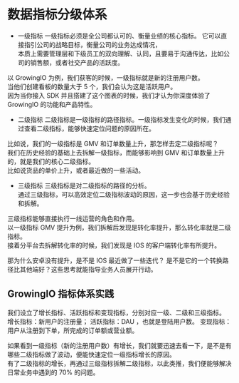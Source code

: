 # 数据指标分级体系

* 一级指标
一级指标必须是全公司都认可的、衡量业绩的核心指标。
它可以直接指引公司的战略目标，衡量公司的业务达成情况，  
本质上需要管理层和下级员工的双向理解、认同，且要易于沟通传达，比如公司的销售额，或者社交产品的活跃度。

以 GrowingIO 为例，我们获客的时候，一级指标就是新的注册用户数。  
当他们创建看板的数量大于 5 个，我们会认为这是活跃用户。  
因为当你接入 SDK 并且搭建了这个图表的时候，我们才认为你深度体验了 GrowingIO 的功能和产品特性。

* 二级指标
二级指标是一级指标的路径指标。一级指标发生变化的时候，我们通过查看二级指标，能够快速定位问题的原因所在。

比如说，我们的一级指标是 GMV 和订单数量上升，那怎样去定二级指标呢？  
我们在历史经验的基础上去拆解一级指标，而能够影响到 GMV 和订单数量上升的，就是我们的核心二级指标。  
比如说货品的单价上升，或者最近做的一些活动。

* 三级指标
三级指标是对二级指标的路径的分析。  
通过三级指标，可以高效定位二级指标波动的原因，这一步也会基于历史经验和拆解。

三级指标能够直接执行一线运营的角色和作用。  
以一级指标 GMV 提升为例，我们拆解后发现是转化率提升，那么转化率就是二级指标。  
接着分平台去拆解转化率的时候，我们发现是 IOS 的客户端转化率有所提升。

那为什么安卓没有提升，是不是 IOS 最近做了一些迭代？  是不是它的一个转换路径比其他端好？这些思考就能指导业务人员展开行动。

## GrowingIO 指标体系实践

我们设立了增长指标、活跃指标和变现指标，分别对应一级、二级和三级指标。
增长指标：新用户的注册量；
活跃指标：DAU ，也就是登陆用户数。
变现指标：用户从注册到下单，所完成的订单额或营业额。

如果看到一级指标（新的注册用户数）有增长，我们就要迅速去看一下，是不是有哪些二级指标做了波动，便能快速定位一级指标增长的原因。  
有了二级指标的增长，再通过三级指标拆解二级指标，以此类推，我们便能够解决日常业务中遇到的 70% 的问题。

